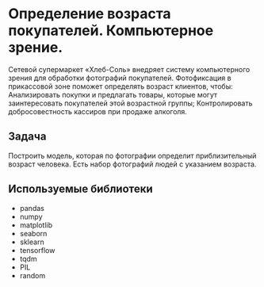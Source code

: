 # Определение возраста покупателей. Компьютерное зрение.
Сетевой супермаркет «Хлеб-Соль» внедряет систему компьютерного зрения для обработки фотографий покупателей. Фотофиксация в прикассовой зоне поможет определять возраст клиентов, чтобы:
Анализировать покупки и предлагать товары, которые могут заинтересовать покупателей этой возрастной группы; Контролировать добросовестность кассиров при продаже алкоголя.

## Задача
Построить модель, которая по фотографии определит приблизительный возраст человека. Есть набор фотографий людей с указанием возраста.

## Используемые библиотеки
- pandas
- numpy
- matplotlib
- seaborn
- sklearn
- tensorflow
- tqdm
- PIL
- random

